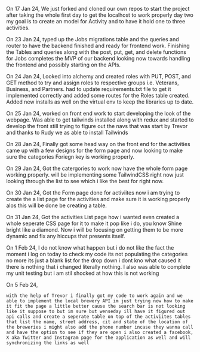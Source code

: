 On 17 Jan 24, 
    We just forked and cloned our own repos to start the project after taking the whole first day to get the localhost to work properly day two my goal is to create an model for Activity and to have it hold one to three activities.
    
On 23 Jan 24,
     typed up the Jobs migrations table and the queries and router to have the backend finished and ready for frontend work. Finishing the Tables and queries along with the post, put, get, and delete functions for Jobs completes the MVP of our backend looking now towards handling the frontend and possibly starting on the APIs. 

On 24 Jan 24,
    Looked into alchemy and created roles with PUT, POST, and GET method to try and assign roles to respective groups i.e. Veterans, Business, and Partners. had to update requirements.txt file to get it implemented correctly and added some routes for the Roles table created. Added new installs as well on the virtual env to keep the libraries up to date.


On 25 Jan 24, 
    worked on front end work to start developing the look of the webpage. Was able to get tailwinds installed along with redux and started to develop the front still trying to figure out the navs that was start by Trevor and thanks to Rudy we as able to install Tailwinds

On 28 Jan 24, 
    Finally got some head way on the front end for the activities came up with a few designs for the form page and now looking to make sure the categories Foriegn key is working properly.

On 29 Jan 24,
    Got the catergories to work now have the whole form page working properly. will be implementing some TailwindCSS right now just looking through the list to see which i like the best for right now.

On 30 Jan 24,
    Got the Form page done for activiites now i am trying to create the a list page for the activities and make sure it is working properly alos this will be done be creating a table.

On 31 Jan 24,
    Got the activities List page how i wanted even created a whole seperate CSS page for it to make it pop like i do, you know Shine bright like a diamond. Now i will be focusing on getting them to be more dynamic and fix any hiccups that presents itself.

On 1 Feb 24,
    I do not know what happen but i do not like the fact the moment i log on today to check my code its not populating the categories no more its just a blank list for the drop down i dont kno what caused it there is nothing that i changed literally nothing. I also was able to complete my unit testing but i am stil shocked at how this is not working 
    

On 5 Feb 24,

    with the help of Trevor i finally got my code to work again and we able to implement the local brewery API im just trying now how to make it fit the page a little better cause the search bar is not looking like it suppose to but im sure but wenseday ill have it figured out api calls and create a seperate table on top of the activiites tables that list the name, street address, cit and state of the location of the breweries i might also add the phone number incase they wanna call and have the option to see if they are open i also created a facebook, X aka Twitter and Instagram page for the application as well and will synchronizing the links as well 